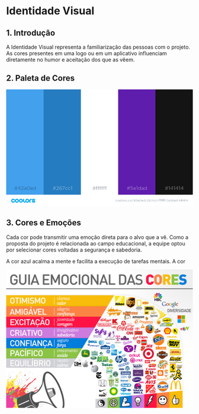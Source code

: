 # Identidade Visual

## 1. Introdução

A Identidade Visual representa a familiarização das pessoas com o projeto. As cores presentes em uma logo ou em um aplicativo influenciam diretamente no humor e aceitação dos que as vêem.

## 2. Paleta de Cores

![Paleta](./assets/img/colors/palette.png)

## 3. Cores e Emoções

Cada cor pode transmitir uma emoção direta para o alvo que a vê. Como a proposta do projeto é relacionada ao campo educacional, a equipe optou por selecionar cores voltadas a segurança e sabedoria.

A cor azul acalma a mente e facilita a execução de tarefas mentais. A cor 

![Guia](./assets/img/colors/guia-emocional.jpg)


